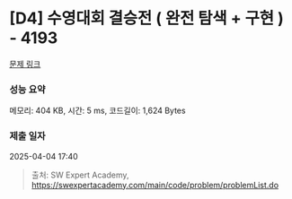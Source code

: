 # [D4] 수영대회 결승전 ( 완전 탐색 + 구현 ) - 4193 

[문제 링크](https://swexpertacademy.com/main/code/problem/problemDetail.do?contestProbId=AWKaG6_6AGQDFARV) 

### 성능 요약

메모리: 404 KB, 시간: 5 ms, 코드길이: 1,624 Bytes

### 제출 일자

2025-04-04 17:40



> 출처: SW Expert Academy, https://swexpertacademy.com/main/code/problem/problemList.do